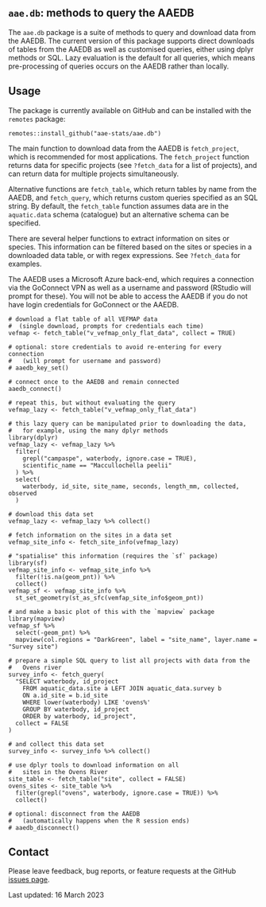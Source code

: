 ## `aae.db`: methods to query the AAEDB

The `aae.db` package is a suite of methods to query and download data from the AAEDB. The current version of this package supports direct downloads of tables from the AAEDB as well as customised queries, either using dplyr methods or SQL. Lazy evaluation is the default for all queries, which means pre-processing of queries occurs on the AAEDB rather than locally.


## Usage

The package is currently available on GitHub and can be installed with the `remotes` package:

```
remotes::install_github("aae-stats/aae.db")
```

The main function to download data from the AAEDB is `fetch_project`, which is recommended for most applications. The `fetch_project` function returns data for specific projects (see `?fetch_data` for a list of projects), and can return data for multiple projects simultaneously.

Alternative functions are `fetch_table`, which return tables by name from the AAEDB, and `fetch_query`, which returns custom queries specified as an SQL string. By default, the `fetch_table` function assumes data are in the `aquatic.data` schema (catalogue) but an alternative schema can be specified.

There are several helper functions to extract information on sites or species. This information can be filtered based on the sites or species in a downloaded data table, or with regex expressions. See `?fetch_data` for examples.

The AAEDB uses a Microsoft Azure back-end, which requires a connection via the GoConnect VPN as well as a username and password (RStudio will prompt for these). You will not be able to access the AAEDB if you do not have login credentials for GoConnect or the AAEDB.

```
# download a flat table of all VEFMAP data
#  (single download, prompts for credentials each time) 
vefmap <- fetch_table("v_vefmap_only_flat_data", collect = TRUE)

# optional: store credentials to avoid re-entering for every connection
#   (will prompt for username and password)
# aaedb_key_set()

# connect once to the AAEDB and remain connected
aaedb_connect()

# repeat this, but without evaluating the query
vefmap_lazy <- fetch_table("v_vefmap_only_flat_data")

# this lazy query can be manipulated prior to downloading the data,
#   for example, using the many dplyr methods
library(dplyr)
vefmap_lazy <- vefmap_lazy %>%
  filter(
    grepl("campaspe", waterbody, ignore.case = TRUE),
    scientific_name == "Maccullochella peelii"
  ) %>%
  select(
    waterbody, id_site, site_name, seconds, length_mm, collected, observed
  )
  
# download this data set
vefmap_lazy <- vefmap_lazy %>% collect()

# fetch information on the sites in a data set
vefmap_site_info <- fetch_site_info(vefmap_lazy)

# "spatialise" this information (requires the `sf` package)
library(sf)
vefmap_site_info <- vefmap_site_info %>%
  filter(!is.na(geom_pnt)) %>%
  collect()
vefmap_sf <- vefmap_site_info %>%
  st_set_geometry(st_as_sfc(vemfap_site_info$geom_pnt))
  
# and make a basic plot of this with the `mapview` package
library(mapview)
vefmap_sf %>%
  select(-geom_pnt) %>%
  mapview(col.regions = "DarkGreen", label = "site_name", layer.name = "Survey site")
    
# prepare a simple SQL query to list all projects with data from the
#   Ovens river
survey_info <- fetch_query(
  "SELECT waterbody, id_project
    FROM aquatic_data.site a LEFT JOIN aquatic_data.survey b
    ON a.id_site = b.id_site
    WHERE lower(waterbody) LIKE 'ovens%'
    GROUP BY waterbody, id_project
    ORDER by waterbody, id_project",
  collect = FALSE
)

# and collect this data set
survey_info <- survey_info %>% collect()

# use dplyr tools to download information on all
#   sites in the Ovens River
site_table <- fetch_table("site", collect = FALSE)
ovens_sites <- site_table %>%
  filter(grepl("ovens", waterbody, ignore.case = TRUE)) %>%
  collect()

# optional: disconnect from the AAEDB
#   (automatically happens when the R session ends)
# aaedb_disconnect()
```

## Contact

Please leave feedback, bug reports, or feature requests at the GitHub [issues page](https://github.com/aae-stats/aae.db/issues).

Last updated: 16 March 2023 

